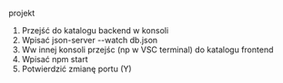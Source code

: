 projekt

1. Przejść do katalogu backend w konsoli 
2. Wpisać json-server --watch db.json
3. Ww innej konsoli przejśc (np w VSC terminal) do katalogu frontend
4. Wpisać npm start 
5. Potwierdzić zmianę portu (Y) 

